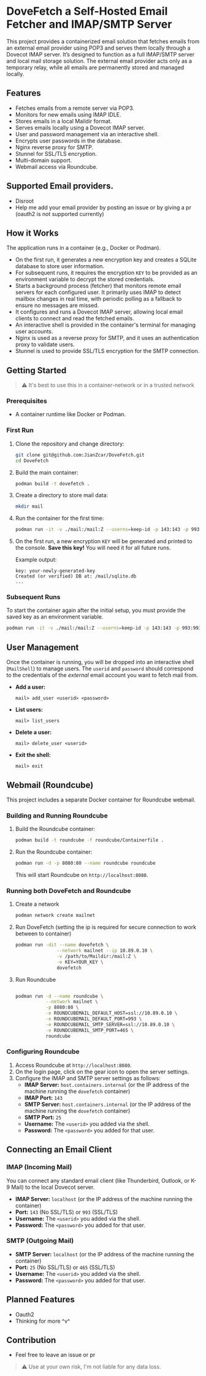 # DoveFetch a Self-Hosted Email Fetcher and IMAP/SMTP Server

This project provides a containerized email solution that fetches emails from an external email provider using POP3 and serves them locally through a Dovecot IMAP server. It’s designed to function as a full IMAP/SMTP server and local mail storage solution. The external email provider acts only as a temporary relay, while all emails are permanently stored and managed locally.

## Features

*   Fetches emails from a remote server via POP3.
*   Monitors for new emails using IMAP IDLE.
*   Stores emails in a local Maildir format.
*   Serves emails locally using a Dovecot IMAP server.
*   User and password management via an interactive shell.
*   Encrypts user passwords in the database.
*   Nginx reverse proxy for SMTP.
*   Stunnel for SSL/TLS encryption.
*   Multi-domain support.
*   Webmail access via Roundcube.

## Supported Email providers.
*   Disroot
*   Help me add your email provider by posting an issue or by giving a pr (oauth2 is not supported currently)

## How it Works

The application runs in a container (e.g., Docker or Podman).

*   On the first run, it generates a new encryption key and creates a SQLite database to store user information.
*   For subsequent runs, it requires the encryption `KEY` to be provided as an environment variable to decrypt the stored credentials.
*   Starts a background process (fetcher) that monitors remote email servers for each configured user. It primarily uses IMAP to detect mailbox changes in real time, with periodic polling as a fallback to ensure no messages are missed.
*   It configures and runs a Dovecot IMAP server, allowing local email clients to connect and read the fetched emails.
*   An interactive shell is provided in the container's terminal for managing user accounts.
*   Nginx is used as a reverse proxy for SMTP, and it uses an authentication proxy to validate users.
*   Stunnel is used to provide SSL/TLS encryption for the SMTP connection.

## Getting Started

> ⚠️ It's best to use this in a container-network or in a trusted network

### Prerequisites

*   A container runtime like Docker or Podman.

### First Run

1. Clone the repository and change directory:

   ```sh
   git clone git@github.com:JianZcar/DoveFetch.git
   cd DoveFetch
   ```

2. Build the main container:
    ```sh
    podman build -t dovefetch .
    ```

3.  Create a directory to store mail data:
    ```sh
    mkdir mail
    ```
4.  Run the container for the first time:
    ```sh
    podman run -it -v ./mail:/mail:Z --userns=keep-id -p 143:143 -p 993:993 -p 25:25 -p 465:465 --name dovefetch dovefetch
    ```
5.  On the first run, a new encryption `KEY` will be generated and printed to the console. **Save this key!** You will need it for all future runs.

    Example output:
    ```
    key: your-newly-generated-key
    Created (or verified) DB at: /mail/sqlite.db
    ...
    ```
### Subsequent Runs

To start the container again after the initial setup, you must provide the saved key as an environment variable.

```sh
podman run -it -v ./mail:/mail:Z --userns=keep-id -p 143:143 -p 993:993 -p 25:25 -p 465:465 -e KEY="your-saved-key" --name dovefetch dovefetch
```

## User Management

Once the container is running, you will be dropped into an interactive shell (`MailShell`) to manage users. The `userid` and `password` should correspond to the credentials of the *external* email account you want to fetch mail from.

*   **Add a user:**
    ```
    mail> add_user <userid> <password>
    ```
*   **List users:**
    ```
    mail> list_users
    ```
*   **Delete a user:**
    ```
    mail> delete_user <userid>
    ```
*   **Exit the shell:**
    ```
    mail> exit
    ```

## Webmail (Roundcube)

This project includes a separate Docker container for Roundcube webmail.

### Building and Running Roundcube

1.  Build the Roundcube container:
    ```sh
    podman build -t roundcube -f roundcube/Containerfile .
    ```
2.  Run the Roundcube container:
    ```sh
    podman run -d -p 8080:80 --name roundcube roundcube
    ```
    This will start Roundcube on `http://localhost:8080`.


### Running both DoveFetch and Roundcube

1.  Create a network
    ```sh
    podman network create mailnet
    ```

2.  Run DoveFetch (setting the ip is required for secure connection to work between to container)
    ```sh
    podman run -dit --name dovefetch \
                   --network mailnet --ip 10.89.0.10 \
                   -v /path/to/Maildir:/mail:Z \
                   -e KEY=YOUR_KEY \
                   dovefetch
    ```

3.  Run Roundcube
    ```sh

    podman run -d --name roundcube \
               --network mailnet \
               -p 8080:80 \
               -e ROUNDCUBEMAIL_DEFAULT_HOST=ssl://10.89.0.10 \
               -e ROUNDCUBEMAIL_DEFAULT_PORT=993 \
               -e ROUNDCUBEMAIL_SMTP_SERVER=ssl://10.89.0.10 \
               -e ROUNDCUBEMAIL_SMTP_PORT=465 \
               roundcube


    ```

### Configuring Roundcube

1.  Access Roundcube at `http://localhost:8080`.
2.  On the login page, click on the gear icon to open the server settings.
3.  Configure the IMAP and SMTP server settings as follows:
    *   **IMAP Server:** `host.containers.internal` (or the IP address of the machine running the `dovefetch` container)
    *   **IMAP Port:** `143`
    *   **SMTP Server:** `host.containers.internal` (or the IP address of the machine running the `dovefetch` container)
    *   **SMTP Port:** `25`
    *   **Username:** The `<userid>` you added via the shell.
    *   **Password:** The `<password>` you added for that user.

## Connecting an Email Client

### IMAP (Incoming Mail)

You can connect any standard email client (like Thunderbird, Outlook, or K-9 Mail) to the local Dovecot server.

*   **IMAP Server:** `localhost` (or the IP address of the machine running the container)
*   **Port:** `143` (No SSL/TLS) or `993` (SSL/TLS)
*   **Username:** The `<userid>` you added via the shell.
*   **Password:** The `<password>` you added for that user.

### SMTP (Outgoing Mail)

*   **SMTP Server:** `localhost` (or the IP address of the machine running the container)
*   **Port:** `25` (No SSL/TLS) or `465` (SSL/TLS)
*   **Username:** The `<userid>` you added via the shell.
*   **Password:** The `<password>` you added for that user.

## Planned Features
*   Oauth2
*   Thinking for more ^v^

## Contribution
* Feel free to leave an issue or pr

> ⚠️ Use at your own risk, I'm not liable for any data loss.
